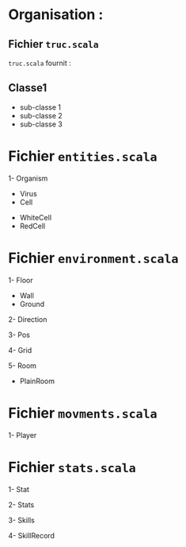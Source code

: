 # Organisation :

## Fichier `truc.scala`

`truc.scala` fournit :

## Classe1

 - sub-classe 1
 - sub-classe 2
 - sub-classe 3

# Fichier `entities.scala`

 1- Organism

 - Virus
 - Cell
  * WhiteCell
  * RedCell
 
# Fichier `environment.scala`

 1- Floor

 - Wall
 - Ground

 2- Direction

 3- Pos

 4- Grid

 5- Room

 - PlainRoom

# Fichier `movments.scala`

 1- Player

# Fichier `stats.scala`

 1- Stat

 2- Stats

 3- Skills

 4- SkillRecord
